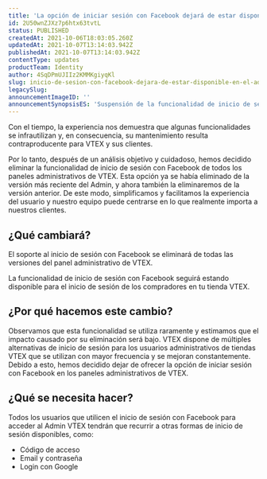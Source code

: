 ```yaml
---
title: 'La opción de iniciar sesión con Facebook dejará de estar disponible en el Admin de VTEX'
id: 2U50wnZJXz7p6htx63tvtL
status: PUBLISHED
createdAt: 2021-10-06T18:03:05.260Z
updatedAt: 2021-10-07T13:14:03.942Z
publishedAt: 2021-10-07T13:14:03.942Z
contentType: updates
productTeam: Identity
author: 4SqDPmUJIIz2KMMKgiyqKl
slug: inicio-de-sesion-con-facebook-dejara-de-estar-disponible-en-el-admin-de-vtex
legacySlug: 
announcementImageID: ''
announcementSynopsisES: 'Suspensión de la funcionalidad de inicio de sesión con Facebook en el Admin de VTEX'
---
```


Con el tiempo, la experiencia nos demuestra que algunas funcionalidades se infrautilizan y, en consecuencia, su mantenimiento resulta contraproducente para VTEX y sus clientes.

Por lo tanto, después de un análisis objetivo y cuidadoso, hemos decidido eliminar la funcionalidad de inicio de sesión con Facebook de todos los paneles administrativos de VTEX. Esta opción ya se había eliminado de la versión más reciente del Admin, y ahora también la eliminaremos de la versión anterior. De este modo, simplificamos y facilitamos la experiencia del usuario y nuestro equipo puede centrarse en lo que realmente importa a nuestros clientes.

## ¿Qué cambiará?

El soporte al inicio de sesión con Facebook se eliminará de todas las versiones del panel administrativo de VTEX.

<div class="alert alert-info">
La funcionalidad de inicio de sesión con Facebook seguirá estando disponible para el inicio de sesión de los compradores en tu tienda VTEX.
</div>

## ¿Por qué hacemos este cambio?

Observamos que esta funcionalidad se utiliza raramente y estimamos que el impacto causado por su eliminación será bajo. VTEX dispone de múltiples alternativas de inicio de sesión para los usuarios administrativos de tiendas VTEX que se utilizan con mayor frecuencia y se mejoran constantemente. Debido a esto, hemos decidido dejar de ofrecer la opción de iniciar sesión con Facebook en los paneles administrativos de VTEX.

## ¿Qué se necesita hacer?

Todos los usuarios que utilicen el inicio de sesión con Facebook para acceder al Admin VTEX tendrán que recurrir a otras formas de inicio de sesión disponibles, como:

- Código de acceso
- Email y contraseña
- Login con Google
